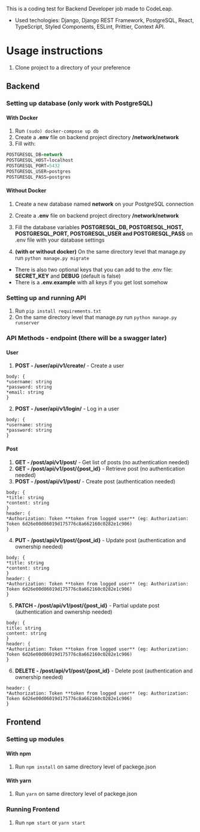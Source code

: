 This is a coding test for Backend Developer job made to CodeLeap.

* Used techologies: Django, Django REST Framework, PostgreSQL, React, TypeScript, Styled Components, ESLint, Prittier, Context API.

# Usage instructions
1. Clone project to a directory of your preference

## Backend

### Setting up database (only work with PostgreSQL)
#### With Docker
1. Run `(sudo) docker-compose up db`
2. Create a **.env** file on backend project directory **/network/network**
3. Fill with:
```sql
POSTGRESQL_DB=network
POSTGRESQL_HOST=localhost
POSTGRESQL_PORT=5432
POSTGRESQL_USER=postgres
POSTGRESQL_PASS=postgres
```
#### Without Docker
1. Create a new database named **network** on your PostgreSQL connection
2. Create a **.env** file on backend project directory **/network/network**
3. Fill the database variables **POSTGRESQL_DB, POSTGRESQL_HOST, POSTGRESQL_PORT, POSTGRESQL_USER and POSTGRESQL_PASS** on .env file with your database settings

4. **(with or without docker)** On the same directory level that manage.py run `python manage.py migrate`

* There is also two optional keys that you can add to the .env file: **SECRET_KEY** and **DEBUG** (default is false)
* There is a **.env.example** with all keys if you get lost somehow

### Setting up and running API
1. Run `pip install requirements.txt` 
2. On the same directory level that manage.py run `python manage.py runserver`

### API Methods - endpoint (there will be a swagger later)
#### User
1. **POST - /user/api/v1/create/** - Create a user
```
body: {
*username: string
*password: string
*email: string
}
```
2. **POST - /user/api/v1/login/** - Log in a user
```
body: {
*username: string
*password: string
}
```
#### Post
1. **GET - /post/api/v1/post/** - Get list of posts (no authentication needed)
2. **GET - /post/api/v1/post/{post_id}** - Retrieve post (no authentication needed)
3. **POST - /post/api/v1/post/** - Create post (authentication needed)
```
body: {
*title: string
*content: string
}
header: {
*Authorization: Token **token from logged user** (eg: Authorization: Token 6d26e00d06019d175776c8a662160c0282e1c906)
}
```
4. **PUT - /post/api/v1/post/{post_id}** - Update post (authentication and ownership needed)
```
body: {
*title: string
*content: string
}
header: {
*Authorization: Token **token from logged user** (eg: Authorization: Token 6d26e00d06019d175776c8a662160c0282e1c906)
}
```
5. **PATCH - /post/api/v1/post/{post_id}** - Partial update post (authentication and ownership needed)
```
body: {
title: string
content: string
}
header: {
*Authorization: Token **token from logged user** (eg: Authorization: Token 6d26e00d06019d175776c8a662160c0282e1c906)
}
```
6. **DELETE - /post/api/v1/post/{post_id}** - Delete post (authentication and ownership needed)
```
header: {
*Authorization: Token **token from logged user** (eg: Authorization: Token 6d26e00d06019d175776c8a662160c0282e1c906)
}
```
## Frontend
### Setting up modules
#### With npm
1. Run `npm install` on same directory level of packege.json

#### With yarn
1. Run `yarn` on same directory level of packege.json

### Running Frontend
1. Run `npm start` or `yarn start`
